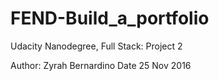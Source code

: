 # FEND-Build_a_portfolio
Udacity Nanodegree, Full Stack: Project 2

Author: Zyrah Bernardino
Date 25 Nov 2016
